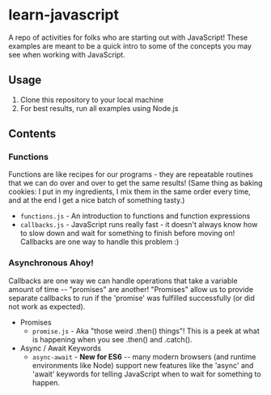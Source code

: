 # learn-javascript
A repo of activities for folks who are starting out with JavaScript!  These examples are meant to be a quick intro to some of the concepts you may see when working with JavaScript. 

## Usage
1) Clone this repository to your local machine
2) For best results, run all examples using Node.js

## Contents
### Functions
Functions are like recipes for our programs - they are repeatable routines that we can do over and over to get the same results! (Same thing as baking cookies: I put in my ingredients, I mix them in the same order every time, and at the end I get a nice batch of something tasty.)

* ```functions.js``` -
    An introduction to functions and function expressions
* ```callbacks.js``` -
    JavaScript runs really fast - it doesn't always know how to slow down and wait for something to finish before moving on!  Callbacks are one way to handle this problem :)

### Asynchronous Ahoy!
Callbacks are one way we can handle operations that take a variable amount of time -- "promises" are another!  "Promises" allow us to provide separate callbacks to run if the 'promise' was fulfilled successfully (or did not work as expected).

* Promises
    * ```promise.js``` - 
    Aka "those weird .then() things"! This is a peek at what is happening when you see .then() and .catch(). 
* Async / Await Keywords
    * ```async-await``` - 
    **New for ES6** -- many modern browsers (and runtime environments like Node) support new features like the 'async' and 'await' keywords for telling JavaScript when to wait for something to happen.

